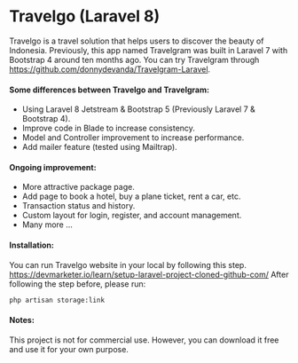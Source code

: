 # Travelgo (Laravel 8)

Travelgo is a travel solution that helps users to discover the beauty of Indonesia. Previously, this app named Travelgram was built in Laravel 7 with Bootstrap 4 around ten months ago. You can try Travelgram through https://github.com/donnydevanda/Travelgram-Laravel.

#### Some differences between Travelgo and Travelgram:
- Using Laravel 8 Jetstream & Bootstrap 5 (Previously Laravel 7 & Bootstrap 4).
- Improve code in Blade to increase consistency.
- Model and Controller improvement to increase performance.
- Add mailer feature (tested using Mailtrap).

#### Ongoing improvement:
- More attractive package page.
- Add page to book a hotel, buy a plane ticket, rent a car, etc.
- Transaction status and history.
- Custom layout for login, register, and account management.
- Many more ...

#### Installation:
You can run Travelgo website in your local by following this step.
https://devmarketer.io/learn/setup-laravel-project-cloned-github-com/
 After following the step before, please run:
```sh
php artisan storage:link
```

#### Notes:
This project is not for commercial use. However, you can download it free and use it for your own purpose.
